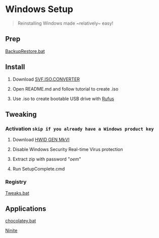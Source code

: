 # Windows Setup
> Reinstalling Windows made ~relatively~ easy!

## Prep
[BackupRestore.bat](Data/BackupRestore.bat)

## Install

1. Download [SVF.ISO.CONVERTER](https://gitlab.com/s1ave77/SVF.ISO.CONVERTER)

2. Open README.md and follow tutorial to create .iso

2. Use .iso to create bootable USB drive with [Rufus](https://github.com/pbatard/rufus/releases/latest)

## Tweaking

### Activation `skip if you already have a Windows product key`

1. Download [HWID GEN MkVI](https://mega.nz/#!eeggha4B!iYT9roEmDDQg_Glx_mlfSnXRwdzDSl4Tu9ajbVUKjFY)

2. Disable Windows Security Real-time Virus protection

3. Extract zip with password "_oem_"

4. Run SetupComplete.cmd

### Registry
[Tweaks.bat](Tweaks.bat)

## Applications
[chocolatey.bat](chocolatey.bat)

[Ninite](https://ninite.com/?select=7zip-chrome-irfanview-libreoffice-sumatrapdf-vlc)

